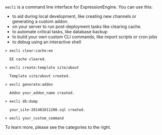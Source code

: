 `eecli` is a command line interface for ExpressionEngine. You can use this:

* to aid during local development, like creating new channels or generating a custom addon.
* on your server to run post-deployment tasks like clearing cache.
* to automate critical tasks, like database backup
* to build your own custom CLI commands, like import scripts or cron jobs
* to debug using an interactive shell

```
> eecli clear:cache:ee

  EE cache cleared.

> eecli create:template site/about

  Template site/about created.

> eecli generate:addon

  Addon your_addon_name created.

> eecli db:dump

  your_site-201401011200.sql created.

> eecli your_custom_command
```

To learn more, please see the categories to the right.